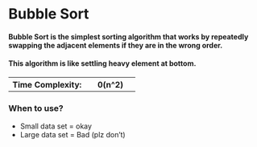 # Bubble Sort

#### Bubble Sort is the simplest sorting algorithm that works by repeatedly swapping the adjacent elements if they are in the wrong order.

#### This algorithm is like settling heavy element at bottom.

<table>
    <tr>
        <th>Time Complexity:<th>
        <th> 0(n^2)<th>
    <tr>
</table>

### When to use?

- Small data set = okay
- Large data set = Bad (plz don’t)
